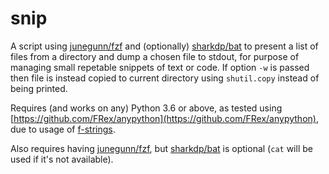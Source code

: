 # snip

A script using [junegunn/fzf](https://github.com/junegunn/fzf)
and (optionally) [sharkdp/bat](https://github.com/sharkdp/bat) to present a list of files
from a directory and dump a chosen file to stdout, for purpose of managing
small repetable snippets of text or code. If option `-w` is passed then file is instead
copied to current directory using `shutil.copy` instead of being printed.

Requires (and works on any) Python 3.6 or above, as tested using
[https://github.com/FRex/anypython](https://github.com/FRex/anypython),
due to usage of [f-strings](https://docs.python.org/3/reference/lexical_analysis.html#f-strings).

Also requires having [junegunn/fzf](https://github.com/junegunn/fzf), but
[sharkdp/bat](https://github.com/sharkdp/bat) is optional (`cat` will be used if it's not available).
